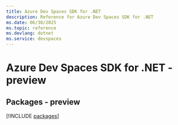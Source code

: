 ```yaml
---
title: Azure Dev Spaces SDK for .NET
description: Reference for Azure Dev Spaces SDK for .NET
ms.date: 06/30/2025
ms.topic: reference
ms.devlang: dotnet
ms.service: devspaces
---
```

# Azure Dev Spaces SDK for .NET - preview
## Packages - preview
[!INCLUDE [packages](dev-spaces-index.md)]